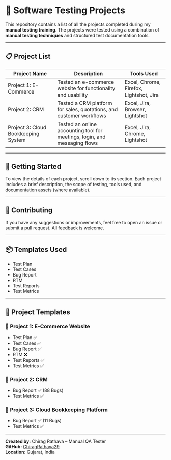 # 🧪 Software Testing Projects

This repository contains a list of all the projects completed during my **manual testing training**. The projects were tested using a combination of **manual testing techniques** and structured test documentation tools.

---

## 📋 Project List

| Project Name                       | Description                                                              | Tools Used                              |
|------------------------------------|--------------------------------------------------------------------------|-----------------------------------------|
| Project 1: E-Commerce   | Tested an e-commerce website for functionality and usability      | Excel, Chrome, Firefox, Lightshot, Jira |
| Project 2: CRM          | Tested a CRM platform for sales, quotations, and customer workflows      | Excel, Jira, Browser, Lightshot         |
| Project 3: Cloud Bookkeeping System | Tested an online accounting tool for meetings, login, and messaging flows | Excel, Jira, Chrome, Lightshot          |

---

## 🚀 Getting Started

To view the details of each project, scroll down to its section. Each project includes a brief description, the scope of testing, tools used, and documentation assets (where available).

---

## 🤝 Contributing

If you have any suggestions or improvements, feel free to open an issue or submit a pull request. All feedback is welcome.

---

## 📦 Templates Used

- Test Plan  
- Test Cases  
- Bug Report  
- RTM  
- Test Reports  
- Test Metrics

---

## 📁 Project Templates

### 📌 Project 1: E-Commerce Website

- Test Plan ✅  
- Test Cases ✅  
- Bug Report ✅  
- RTM ❌  
- Test Reports ✅  
- Test Metrics ✅  

### 📌 Project 2: CRM

- Bug Report ✅ (88 Bugs)
- Test Metrics ✅  

### 📌 Project 3: Cloud Bookkeeping Platform

  
- Bug Report ✅ (11 Bugs)   
- Test Metrics ✅  

---

**Created by:** Chirag Rathava – Manual QA Tester  
**GitHub:** [ChiragRathava29](https://github.com/ChiragRathava29)  
**Location:** Gujarat, India  
